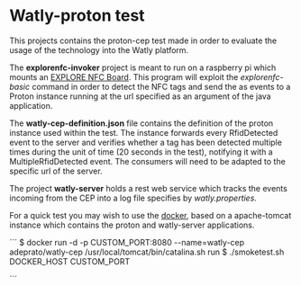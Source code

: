# Watly-proton test
This projects contains the proton-cep test made in order to evaluate the usage of the technology into the Watly platform.

The **explorenfc-invoker** project is meant to run on a raspberry pi which mounts an [EXPLORE NFC Board](https://www.element14.com/community/docs/DOC-71574/l/explore-nfc-board-for-raspberry-pi). This program will exploit the *explorenfc-basic* command in order to detect the NFC tags and send the as events to a Proton instance running at the url specified as an argument of the java application.

The **watly-cep-definition.json** file contains the definition of the proton instance used within the test. The instance forwards every RfidDetected event to the server and verifies whether a tag has been detected multiple times during the unit of time (20 seconds in the test), notifying it with a MultipleRfidDetected event. The consumers will need to be adapted to the specific url of the server.

The project **watly-server** holds a rest web service which tracks the events incoming from the CEP into a log file specifies by *watly.properties*.

For a quick test you may wish to use the [docker](https://hub.docker.com/r/adeprato/watly-cep/), based on a apache-tomcat instance which contains the proton and watly-server applications.

´´´
$ docker run -d -p CUSTOM_PORT:8080 --name=watly-cep adeprato/watly-cep /usr/local/tomcat/bin/catalina.sh run
$ ./smoketest.sh DOCKER_HOST CUSTOM_PORT

´´´
